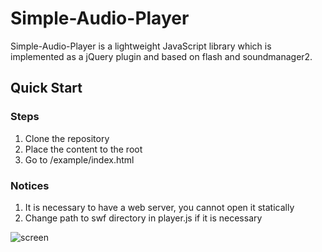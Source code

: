 # Simple-Audio-Player

Simple-Audio-Player is a lightweight JavaScript library which is implemented as a jQuery plugin and based on flash and soundmanager2.

## Quick Start

### Steps

1. Clone the repository
2. Place the content to the root
3. Go to /example/index.html

### Notices

1. It is necessary to have a web server, you cannot open it statically
2. Change path to swf directory in player.js if it is necessary

![screen](https://raw.github.com/speranskydanil/Simple-Audio-Player/master/screen.png)
